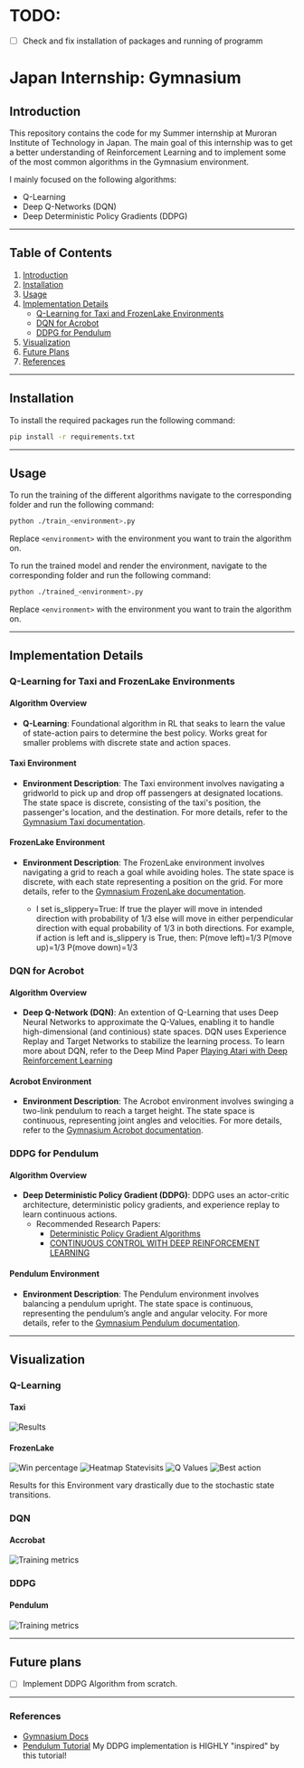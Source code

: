 # TODO:
- [ ] Check and fix installation of packages and running of programm

# Japan Internship: Gymnasium

## Introduction
This repository contains the code for my Summer internship at Muroran Institute of Technology in Japan.
The main goal of this internship was to get a better understanding of Reinforcement Learning and to implement some of the most common algorithms in the Gymnasium environment.

I mainly focused on the following algorithms:
- Q-Learning
- Deep Q-Networks (DQN)
- Deep Deterministic Policy Gradients (DDPG)

___ 

## Table of Contents
1. [Introduction](#introduction)
2. [Installation](#installation)
3. [Usage](#usage)
4. [Implementation Details](#implementation-details)
   - [Q-Learning for Taxi and FrozenLake Environments](#q-learning-for-taxi-and-frozenlake-environments)
   - [DQN for Acrobot](#dqn-for-acrobot)
   - [DDPG for Pendulum](#ddpg-for-pendulum)
5. [Visualization](#visualization)
6. [Future Plans](#future-plans)
7. [References](#references)

___

## Installation
To install the required packages run the following command:
```bash
pip install -r requirements.txt
```

___

## Usage
To run the training of the different algorithms navigate to the corresponding folder and run the following command:
```bash
python ./train_<environment>.py
```
Replace `<environment>` with the environment you want to train the algorithm on.

To run the trained model and render the environment, navigate to the corresponding folder and run the following command:
```bash
python ./trained_<environment>.py
```
Replace `<environment>` with the environment you want to train the algorithm on.
___
## Implementation Details

### Q-Learning for Taxi and FrozenLake Environments

#### Algorithm Overview
- **Q-Learning**: Foundational algorithm in RL that seaks to learn the value of state-action pairs to determine the best policy. Works great for smaller problems with discrete state and action spaces.

#### Taxi Environment
- **Environment Description**: The Taxi environment involves navigating a gridworld to pick up and drop off passengers at designated locations. The state space is discrete, consisting of the taxi's position, the passenger's location, and the destination. For more details, refer to the [Gymnasium Taxi documentation](https://gymnasium.farama.org/v1.0.0a2/environments/toy_text/taxi/).

#### FrozenLake Environment
- **Environment Description**: The FrozenLake environment involves navigating a grid to reach a goal while avoiding holes. The state space is discrete, with each state representing a position on the grid. For more details, refer to the [Gymnasium FrozenLake documentation](https://gymnasium.farama.org/v1.0.0a2/environments/toy_text/frozen_lake/).

  - I set is_slippery=True: If true the player will move in intended direction with probability of 1/3 else will move in either perpendicular direction with equal probability of 1/3 in both directions.
  For example, if action is left and is_slippery is True, then:
  P(move left)=1/3
  P(move up)=1/3
  P(move down)=1/3

### DQN for Acrobot

#### Algorithm Overview
- **Deep Q-Network (DQN)**: An extention of Q-Learning that uses Deep Neural Networks to approximate the Q-Values, enabling it to handle high-dimensional (and continious) state spaces.
DQN uses Experience Replay and Target Networks to stabilize the learning process.
To learn more about DQN, refer to the Deep Mind Paper [Playing Atari with Deep Reinforcement Learning](https://arxiv.org/pdf/1312.5602)

#### Acrobot Environment
- **Environment Description**: The Acrobot environment involves swinging a two-link pendulum to reach a target height. The state space is continuous, representing joint angles and velocities. For more details, refer to the [Gymnasium Acrobot documentation](https://gymnasium.farama.org/v1.0.0a2/environments/classic_control/acrobot/).

### DDPG for Pendulum

#### Algorithm Overview
- **Deep Deterministic Policy Gradient (DDPG)**: DDPG uses an actor-critic architecture, deterministic policy gradients, and experience replay to learn continuous actions.
  - Recommended Research Papers:
    - [Deterministic Policy Gradient Algorithms](https://proceedings.mlr.press/v32/silver14.pdf)
    - [CONTINUOUS CONTROL WITH DEEP REINFORCEMENT LEARNING](https://arxiv.org/pdf/1509.02971)

#### Pendulum Environment
- **Environment Description**: The Pendulum environment involves balancing a pendulum upright. The state space is continuous, representing the pendulum’s angle and angular velocity. For more details, refer to the [Gymnasium Pendulum documentation](https://gymnasium.farama.org/v1.0.0a2/environments/classic_control/acrobot/).

___

## Visualization

### Q-Learning
#### Taxi
![Results](Visualization/taxi/results.png)

#### FrozenLake
![Win percentage](Visualization/frozenLake/win_percentage.png)
![Heatmap Statevisits](Visualization/frozenLake/heatmap_statevisits.png)
![Q Values](Visualization/frozenLake/Q-Values.png)
![Best action](Visualization/frozenLake/best_actions.png)

Results for this Environment vary drastically due to the stochastic state transitions.

### DQN
#### Accrobat
![Training metrics](Visualization/accrobat/training_metrics.png)

### DDPG

#### Pendulum
![Training metrics](Visualization/pendulum/training_metrics.png)
___

## Future plans
- [ ] Implement DDPG Algorithm from scratch.

___

### References
- [Gymnasium Docs](https://gymnasium.farama.org/)
- [Pendulum Tutorial](https://keras.io/examples/rl/ddpg_pendulum/) My DDPG implementation is HIGHLY "inspired" by this tutorial!